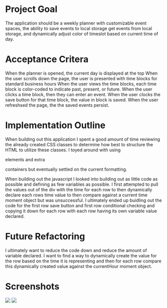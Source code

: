 # Project Goal

The application should be a weekly planner with customizable event spaces, the ability to save events to local storage get events from local storage, and dynamically adjust color of timeslot based on current time of day.

# Acceptance Critera

When the planner is opened, the current day is displayed at the top
When the user scrolls down the page, the user is presented with time blocks for standard business hours
When the user views the time blocks, each time block is color-coded to indicate past, present, or future.
When the user clicks a time block, then they can enter an event.
When the user clocks the save button for that time block, the value in block is saved.
When the user refreshsed the page, the the saved events persist.

# Implementation Outline

When building out this application I spent a good amount of time reviewing the already created CSS classes to determine how best to structure the HTML to utilize these classes. I toyed around with using <p> elements and extra <div> containers but eventually settled on the current formatting.
  
When building out the javascript I looked into building out as little code as possible and defining as few variables as possible. I first attempted to pull the values out of the div with the time for each row to then dynamically declare each rows time value to then compare against a current time moment object but was unsuccessful. I ultimately ended up buidling out the code for the first row save button and first row conditional checking and copying it down for each row with each row having its own variable value declared.

# Future Refactoring

I ultimately want to reduce the code down and reduce the amount of variable declared. I want to find a way to dynamically create the value for the row based on the time it is representing and then for each row compare this dynamically created value against the currentHour moment object.

# Screenshots

<img src="images/Screenshot1.png"/>
<img src="images/screenshot2.png"/>
